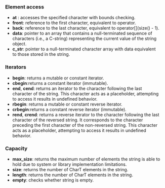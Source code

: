### Element access
- __at__ : accesses the specified character with bounds checking.
- __front__: reference to the first character, equivalent to operator[](0).
- __back__: reference to the last character, equivalent to operator[](size() - 1).
- __data__: pointer to an array that contains a null-terminated sequence of characters (i.e., a C-string) representing the current value of the string object.
- **c_str**: pointer to a null-terminated character array with data equivalent to those stored in the string.

### Iterators
- __begin__: returns a mutable or constant iterator.
- __cbegin__:returns a constant iterator (immutable).
- __end__, __cend__: returns an iterator to the character following the last character of the string. This character acts as a placeholder, attempting to access it results in undefined behavior.
- __rbegin__: returns a mutable or constant reverse iterator.
- __crbegin__:returns a constant reverse iterator (immutable).
- __rend__, __crend__: returns a reverse iterator to the character following the last character of the reversed string. It corresponds to the character preceding the first character of the non-reversed string. This character acts as a placeholder, attempting to access it results in undefined behavior.

### Capacity
- **max_size**: returns the maximum number of elements the string is able to hold due to system or library implementation limitations.
- __size__: returns the number of CharT elements in the string.
- __length__: returns the number of CharT elements in the string.
- __empty__: checks whether string is empty.